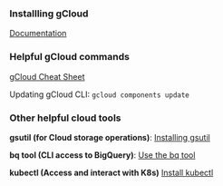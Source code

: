 ### Installling gCloud

[Documentation](https://cloud.google.com/sdk/docs/downloads-interactive)

### Helpful gCloud commands

[gCloud Cheat Sheet](https://cloud.google.com/sdk/docs/cheatsheet)

Updating gCloud CLI: `gcloud components update`

### Other helpful cloud tools

**gsutil (for Cloud storage operations)**: [Installing gsutil](https://cloud.google.com/storage/docs/gsutil_install)

**bq tool (CLI access to BigQuery)**: [Use the bq tool](https://cloud.google.com/bigquery/docs/quickstarts/load-data-bq)

**kubectl (Access and interact with K8s)** [Install kubectl](https://kubernetes.io/docs/tasks/tools/)
